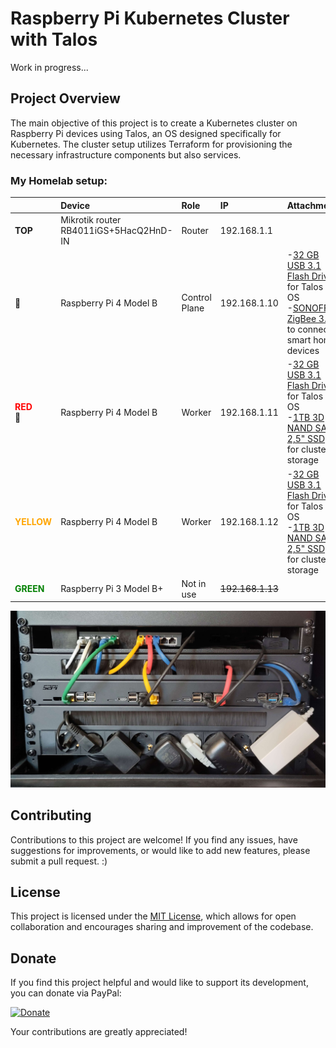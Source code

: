 # Raspberry Pi Kubernetes Cluster with Talos

Work in progress...

## Project Overview

The main objective of this project is to create a Kubernetes cluster on Raspberry Pi devices using Talos, an OS designed specifically for Kubernetes. The cluster setup utilizes Terraform for provisioning the necessary infrastructure components but also services.

### My Homelab setup:

||Device|Role|IP|Attachment|
|:---|:---|:---|:---|:---|
|**TOP**|Mikrotik router RB4011iGS+5HacQ2HnD-IN     |Router         |192.168.1.1        ||
|:large_blue_circle:|Raspberry Pi 4 Model B       |Control Plane  |192.168.1.10       |-[32 GB USB 3.1 Flash Drive](https://www.amazon.de/dp/B09FFK1QLR?psc=1&ref=ppx_yo2ov_dt_b_product_details) for Talos OS<br />-[SONOFF ZigBee 3.0](https://sonoff.tech/product/gateway-and-sensors/sonoff-zigbee-3-0-usb-dongle-plus-p/) to connect smart home devices|
|<red>**RED**</red><br />:red_circle:|Raspberry Pi 4 Model B          |Worker         |192.168.1.11       |-[32 GB USB 3.1 Flash Drive](https://www.amazon.de/dp/B09FFK1QLR?psc=1&ref=ppx_yo2ov_dt_b_product_details) for Talos OS<br />-[1TB 3D NAND SATA 2,5" SSD](https://www.amazon.de/gp/product/B078211KBB/ref=ppx_yo_dt_b_asin_title_o09_s00?ie=UTF8&psc=1) for cluster-storage|
|<yellow>**YELLOW**</yellow>|Raspberry Pi 4 Model B |Worker         |192.168.1.12       |-[32 GB USB 3.1 Flash Drive](https://www.amazon.de/dp/B09FFK1QLR?psc=1&ref=ppx_yo2ov_dt_b_product_details) for Talos OS<br />-[1TB 3D NAND SATA 2,5" SSD](https://www.amazon.de/gp/product/B078211KBB/ref=ppx_yo_dt_b_asin_title_o09_s00?ie=UTF8&psc=1) for cluster-storage|
|<green>**GREEN**</green>|Raspberry Pi 3 Model B+   |Not in use     |~~192.168.1.13~~||

![Server-Cube](rdmassets/Pi-Rack.jpg "Raspberry Pi´s in a rack with a router")

## Contributing

Contributions to this project are welcome! If you find any issues, have suggestions for improvements, or would like to add new features, please submit a pull request. :) 

## License

This project is licensed under the [MIT License](LICENSE), which allows for open collaboration and encourages sharing and improvement of the codebase.

## Donate

If you find this project helpful and would like to support its development, you can donate via PayPal:

[![Donate](https://www.paypalobjects.com/en_US/i/btn/btn_donateCC_LG.gif)](https://www.paypal.me/lariodudwig)

Your contributions are greatly appreciated!

<style> red { color: red } yellow { color: orange } green { color: green } blue { color: blue } </style> 